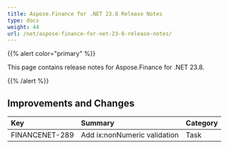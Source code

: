 ```yaml
---
title: Aspose.Finance for .NET 23.8 Release Notes
type: docs
weight: 44
url: /net/aspose-finance-for-net-23-8-release-notes/
---
```


{{% alert color="primary" %}}

This page contains release notes for Aspose.Finance for .NET 23.8.

{{% /alert %}}

## **Improvements and Changes**

|**Key**|**Summary**|**Category**|
| :- | :- | :- |
|FINANCENET-289|Add ix:nonNumeric validation|Task|

